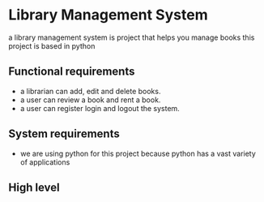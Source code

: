# Library Management System

a library management system is project that helps you manage books
this project is based in python

## Functional requirements 

* a librarian can add, edit and delete books.
* a user can review a book and rent a book.
* a user can register login and logout the system.

## System requirements 

* we are using python for this project because python has a vast variety of applications

## High level 